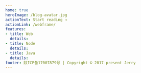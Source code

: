 ```yaml
---
home: true
heroImage: /blog-avatar.jpg
actionText: Start reading →
actionLink: /webframe/
features:
- title: Web
  details: 
- title: Node
  details: 
- title: Java
  details: 
footer: 陕ICP备17007879号 | Copyright © 2017-present Jerry
---
```


<!-- ### 技术栈预览图 -->

